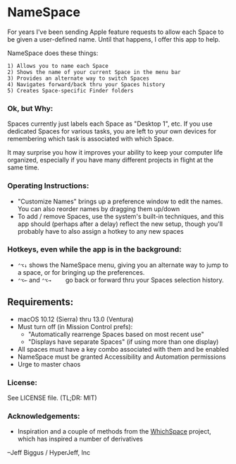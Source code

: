 # NameSpace

For years I've been sending Apple feature requests to allow each Space to be given a user-defined name. Until that happens, I offer this app to help.

NameSpace does these things:

	1) Allows you to name each Space
	2) Shows the name of your current Space in the menu bar
	3) Provides an alternate way to switch Spaces
	4) Navigates forward/back thru your Spaces history
	5) Creates Space-specific Finder folders


### Ok, but Why:

Spaces currently just labels each Space as "Desktop 1", etc. If you use dedicated Spaces for various tasks, you are left to your own devices for remembering which task is associated with which Space.

It may surprise you how it improves your ability to keep your computer life organized, especially if you have many different projects in flight at the same time.


### Operating Instructions:

* "Customize Names" brings up a preference window to edit the names. You can also reorder names by dragging them up/down
* To add / remove Spaces, use the system's built-in techniques, and this app should (perhaps after a delay) reflect the new setup, though you'll probably have to also assign a hotkey to any new spaces


### Hotkeys, even while the app is in the background:

* `⌃⌥↓` shows the NameSpace menu, giving you an alternate way to jump to a space, or for bringing up the preferences.
* `⌃⌥←` and `⌃⌥→	`	go back or forward thru your Spaces selection history.



## Requirements:

* macOS 10.12 (Sierra) thru 13.0 (Ventura)
* Must turn off (in Mission Control prefs):
	* "Automatically rearrenge Spaces based on most recent use"
	* "Displays have separate Spaces" (if using more than one display)
* All spaces must have a key combo associated with them and be enabled
* NameSpace must be granted Accessibility and Automation permissions
* Urge to master chaos

### License:

See LICENSE file. (TL;DR: MIT)

### Acknowledgements:

- Inspiration and a couple of methods from the [WhichSpace](https://github.com/gechr/WhichSpace) project, which has inspired a number of derivatives


–Jeff Biggus / HyperJeff, Inc
